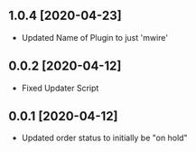 ## 1.0.4 [2020-04-23]
- Updated Name of Plugin to just 'mwire'

## 0.0.2 [2020-04-12]

- Fixed Updater Script


## 0.0.1 [2020-04-12]

- Updated order status to initially be "on hold"
